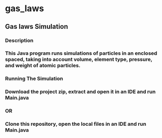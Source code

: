 # gas_laws
## Gas laws Simulation
### Description
### This Java program runs simulations of particles in an enclosed spaced, taking into account volume, element type, pressure, and weight of atomic particles.

### Running The Simulation
### Download the project zip, extract and open it in an IDE and run Main.java
### OR
### Clone this repository, open the local files in an IDE and run Main.java

